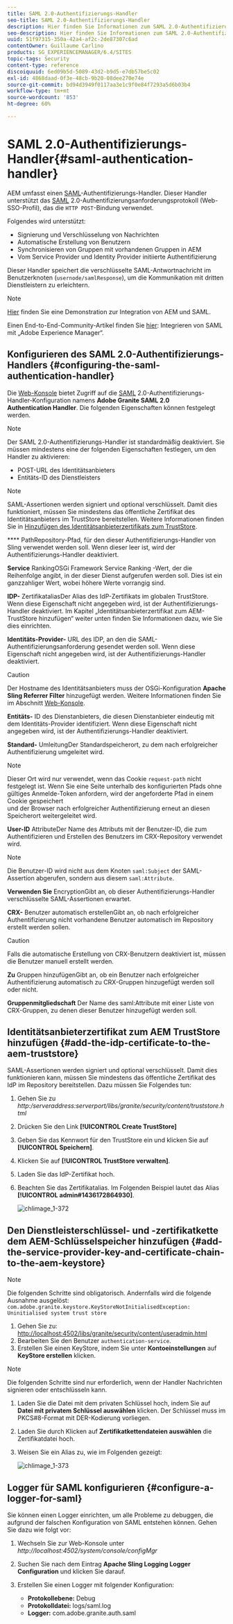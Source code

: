 ```yaml
---
title: SAML 2.0-Authentifizierungs-Handler
seo-title: SAML 2.0-Authentifizierungs-Handler
description: Hier finden Sie Informationen zum SAML 2.0-Authentifizierungs-Handler in AEM.
seo-description: Hier finden Sie Informationen zum SAML 2.0-Authentifizierungs-Handler in AEM.
uuid: 51f97315-350a-42a4-af2c-2de87307c6ad
contentOwner: Guillaume Carlino
products: SG_EXPERIENCEMANAGER/6.4/SITES
topic-tags: Security
content-type: reference
discoiquuid: 6ed09b5d-5089-43d2-b9d5-e7db57be5c02
exl-id: 4868daad-0f3e-48cb-9b20-08dee270e74e
source-git-commit: bd94d3949f0117aa3e1c9f0e84f7293a5d6b03b4
workflow-type: tm+mt
source-wordcount: '853'
ht-degree: 60%

---
```


# SAML 2.0-Authentifizierungs-Handler{#saml-authentication-handler}

AEM umfasst einen [SAML](http://saml.xml.org/saml-specifications)-Authentifizierungs-Handler. Dieser Handler unterstützt das [SAML](http://saml.xml.org/saml-specifications) 2.0-Authentifizierungsanforderungsprotokoll (Web-SSO-Profil), das die `HTTP POST`-Bindung verwendet.

Folgendes wird unterstützt:

* Signierung und Verschlüsselung von Nachrichten
* Automatische Erstellung von Benutzern
* Synchronisieren von Gruppen mit vorhandenen Gruppen in AEM
* Vom Service Provider und Identity Provider initiierte Authentifizierung

Dieser Handler speichert die verschlüsselte SAML-Antwortnachricht im Benutzerknoten (`usernode/samlResponse`), um die Kommunikation mit dritten Dienstleistern zu erleichtern.

>[!NOTE]
>
>[Hier](https://helpx.adobe.com/experience-manager/kb/simple-saml-demo.html) finden Sie eine Demonstration zur Integration von AEM und SAML.
>
>Einen End-to-End-Community-Artikel finden Sie [hier](https://helpx.adobe.com/de/experience-manager/using/aem63_saml.html): Integrieren von SAML mit „Adobe Experience Manager“.

## Konfigurieren des SAML 2.0-Authentifizierungs-Handlers  {#configuring-the-saml-authentication-handler}

Die [Web-Konsole](/help/sites-deploying/configuring-osgi.md) bietet Zugriff auf die [SAML](http://saml.xml.org/saml-specifications) 2.0-Authentifizierungs-Handler-Konfiguration namens **Adobe Granite SAML 2.0 Authentication Handler**. Die folgenden Eigenschaften können festgelegt werden.

>[!NOTE]
>
>Der SAML 2.0-Authentifizierungs-Handler ist standardmäßig deaktiviert. Sie müssen mindestens eine der folgenden Eigenschaften festlegen, um den Handler zu aktivieren:
>
>* POST-URL des Identitätsanbieters
>* Entitäts-ID des Dienstleisters

>



>[!NOTE]
>
>SAML-Assertionen werden signiert und optional verschlüsselt. Damit dies funktioniert, müssen Sie mindestens das öffentliche Zertifikat des Identitätsanbieters im TrustStore bereitstellen. Weitere Informationen finden Sie in [Hinzufügen des Identitätsanbieterzertifikats zum TrustStore](/help/sites-administering/saml-2-0-authenticationhandler.md#add-the-idp-certificate-to-the-aem-truststore).

**** PathRepository-Pfad, für den dieser Authentifizierungs-Handler von Sling verwendet werden soll. Wenn dieser leer ist, wird der Authentifizierungs-Handler deaktiviert.

**Service** RankingOSGi Framework Service Ranking -Wert, der die Reihenfolge angibt, in der dieser Dienst aufgerufen werden soll. Dies ist ein ganzzahliger Wert, wobei höhere Werte vorrangig sind.

**IDP-** ZertifikataliasDer Alias des IdP-Zertifikats im globalen TrustStore. Wenn diese Eigenschaft nicht angegeben wird, ist der Authentifizierungs-Handler deaktiviert. Im Kapitel „Identitätsanbieterzertifikat zum AEM-TrustStore hinzufügen“ weiter unten finden Sie Informationen dazu, wie Sie dies einrichten.

**Identitäts-Provider-** URL des IDP, an den die SAML-Authentifizierungsanforderung gesendet werden soll. Wenn diese Eigenschaft nicht angegeben wird, ist der Authentifizierungs-Handler deaktiviert.

>[!CAUTION]
>
>Der Hostname des Identitätsanbieters muss der OSGi-Konfiguration **Apache Sling Referrer Filter** hinzugefügt werden. Weitere Informationen finden Sie im Abschnitt [Web-Konsole](/help/sites-deploying/configuring-osgi.md).

**Entitäts-** ID des Dienstanbieters, die diesen Dienstanbieter eindeutig mit dem Identitäts-Provider identifiziert. Wenn diese Eigenschaft nicht angegeben wird, ist der Authentifizierungs-Handler deaktiviert.

**Standard-** UmleitungDer Standardspeicherort, zu dem nach erfolgreicher Authentifizierung umgeleitet wird.

>[!NOTE]
>
>Dieser Ort wird nur verwendet, wenn das Cookie `request-path` nicht festgelegt ist. Wenn Sie eine Seite unterhalb des konfigurierten Pfads ohne gültiges Anmelde-Token anfordern, wird der angeforderte Pfad in einem Cookie gespeichert\
>und der Browser nach erfolgreicher Authentifizierung erneut an diesen Speicherort weitergeleitet wird.

**User-ID** AttributeDer Name des Attributs mit der Benutzer-ID, die zum Authentifizieren und Erstellen des Benutzers im CRX-Repository verwendet wird.

>[!NOTE]
>
>Die Benutzer-ID wird nicht aus dem Knoten `saml:Subject` der SAML-Assertion abgerufen, sondern aus diesem `saml:Attribute`.

**Verwenden Sie** EncryptionGibt an, ob dieser Authentifizierungs-Handler verschlüsselte SAML-Assertionen erwartet.

**CRX-** Benutzer automatisch erstellenGibt an, ob nach erfolgreicher Authentifizierung nicht vorhandene Benutzer automatisch im Repository erstellt werden sollen.

>[!CAUTION]
>
>Falls die automatische Erstellung von CRX-Benutzern deaktiviert ist, müssen die Benutzer manuell erstellt werden.

**Zu** Gruppen hinzufügenGibt an, ob ein Benutzer nach erfolgreicher Authentifizierung automatisch zu CRX-Gruppen hinzugefügt werden soll oder nicht.

**Gruppenmitgliedschaft** Der Name des saml:Attribute mit einer Liste von CRX-Gruppen, zu denen dieser Benutzer hinzugefügt werden soll.

## Identitätsanbieterzertifikat zum AEM TrustStore hinzufügen {#add-the-idp-certificate-to-the-aem-truststore}

SAML-Assertionen werden signiert und optional verschlüsselt. Damit dies funktionieren kann, müssen Sie mindestens das öffentliche Zertifikat des IdP im Repository bereitstellen. Dazu müssen Sie Folgendes tun:

1. Gehen Sie zu *http:/serveraddress:serverport/libs/granite/security/content/truststore.html*
1. Drücken Sie den Link **[!UICONTROL Create TrustStore]**
1. Geben Sie das Kennwort für den TrustStore ein und klicken Sie auf **[!UICONTROL Speichern]**.
1. Klicken Sie auf **[!UICONTROL TrustStore verwalten]**.
1. Laden Sie das IdP-Zertifikat hoch.
1. Beachten Sie das Zertifikatalias. Im Folgenden Beispiel lautet das Alias **[!UICONTROL admin#1436172864930]**.

   ![chlimage_1-372](assets/chlimage_1-372.png)

## Den Dienstleisterschlüssel- und -zertifikatkette dem AEM-Schlüsselspeicher hinzufügen {#add-the-service-provider-key-and-certificate-chain-to-the-aem-keystore}

>[!NOTE]
>
>Die folgenden Schritte sind obligatorisch. Andernfalls wird die folgende Ausnahme ausgelöst: `com.adobe.granite.keystore.KeyStoreNotInitialisedException: Uninitialised system trust store`

1. Gehen Sie zu: [http://localhost:4502/libs/granite/security/content/useradmin.html](http://localhost:4502/libs/granite/security/content/useradmin.html)
1. Bearbeiten Sie den Benutzer `authentication-service`.
1. Erstellen Sie einen KeyStore, indem Sie unter **Kontoeinstellungen** auf **KeyStore erstellen** klicken.

>[!NOTE]
>
>Die folgenden Schritte sind nur erforderlich, wenn der Handler Nachrichten signieren oder entschlüsseln kann.

1. Laden Sie die Datei mit dem privaten Schlüssel hoch, indem Sie auf **Datei mit privatem Schlüssel auswählen** klicken. Der Schlüssel muss im PKCS#8-Format mit DER-Kodierung vorliegen.
1. Laden Sie durch Klicken auf **Zertifikatkettendateien auswählen** die Zertifikatdatei hoch.
1. Weisen Sie ein Alias zu, wie im Folgenden gezeigt:

   ![chlimage_1-373](assets/chlimage_1-373.png)

## Logger für SAML konfigurieren {#configure-a-logger-for-saml}

Sie können einen Logger einrichten, um alle Probleme zu debuggen, die aufgrund der falschen Konfiguration von SAML entstehen können. Gehen Sie dazu wie folgt vor:

1. Wechseln Sie zur Web-Konsole unter *http://localhost:4502/system/console/configMgr*
1. Suchen Sie nach dem Eintrag **Apache Sling Logging Logger Configuration** und klicken Sie darauf.
1. Erstellen Sie einen Logger mit folgender Konfiguration:

   * **Protokollebene:** Debug
   * **Protokolldatei:** logs/saml.log
   * **Logger:** com.adobe.granite.auth.saml

